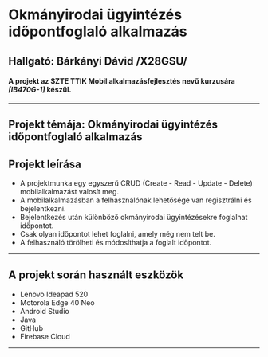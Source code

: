 # Okmányirodai ügyintézés időpontfoglaló alkalmazás
## Hallgató: Bárkányi Dávid **/X28GSU/**
#### A projekt az SZTE TTIK Mobil alkalmazásfejlesztés nevű kurzusára *[IB470G-1]* készül.

___

## Projekt témája: Okmányirodai ügyintézés időpontfoglaló alkalmazás

## Projekt leírása
* A projektmunka egy egyszerű CRUD (Create - Read - Update - Delete) mobilalkalmazást valosít meg.
* A mobilalkalmazásban a felhasználónak lehetősége van regisztrálni és bejelentkezni.
* Bejelentkezés után különböző okmányirodai ügyintézésekre foglalhat időpontot.
* Csak olyan időpontot lehet foglalni, amely még nem telt be.
* A felhasználó törölheti és módosíthatja a foglalt időpontot.

___

## A projekt során használt eszközök
* Lenovo Ideapad 520
* Motorola Edge 40 Neo
* Android Studio
* Java
* GitHub
* Firebase Cloud

___
